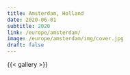 ```yaml
---
title: Amsterdam, Holland
date: 2020-06-01
subtitle: 2020
link: /europe/amsterdam/
image: /europe/amsterdam/img/cover.jpg
draft: false
---
```

{{< gallery >}}
